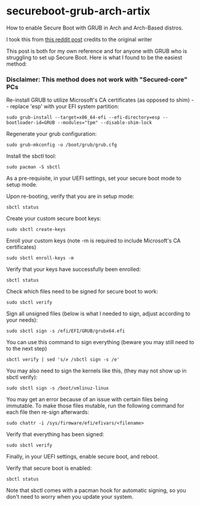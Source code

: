 # secureboot-grub-arch-artix
How to enable Secure Boot with GRUB in Arch and Arch-Based distros.

I took this from [this reddit post](https://www.reddit.com/r/archlinux/comments/10pq74e/my_easy_method_for_setting_up_secure_boot_with/) credits to the original writer


This post is both for my own reference and for anyone with GRUB who is struggling to set up Secure Boot. Here is what I found to be the easiest method:

### Disclaimer: This method does not work with "Secured-core" PCs

Re-install GRUB to utilize Microsoft's CA certificates (as opposed to shim) -- replace 'esp' with your EFI system partition:
```
sudo grub-install --target=x86_64-efi --efi-directory=esp --bootloader-id=GRUB --modules="tpm" --disable-shim-lock
```
Regenerate your grub configuration:
```
sudo grub-mkconfig -o /boot/grub/grub.cfg
```
Install the sbctl tool:
```
sudo pacman -S sbctl
```
As a pre-requisite, in your UEFI settings, set your secure boot mode to setup mode.

Upon re-booting, verify that you are in setup mode:
```
sbctl status
```
Create your custom secure boot keys:
```
sudo sbctl create-keys
```
Enroll your custom keys (note -m is required to include Microsoft's CA certificates)
```
sudo sbctl enroll-keys -m
```
Verify that your keys have successfully been enrolled:
```
sbctl status
```
Check which files need to be signed for secure boot to work:
```
sudo sbctl verify
```
Sign all unsigned files (below is what I needed to sign, adjust according to your needs):
```
sudo sbctl sign -s /efi/EFI/GRUB/grubx64.efi
```
You can use this command to sign everything (beware you may still need to to the next step)
```
sbctl verify | sed 's/✗ /sbctl sign -s /e'

```

You may also need to sign the kernels like this, (they may not show up in sbctl verify):
```
sudo sbctl sign -s /boot/vmlinuz-linux
```
You may get an error because of an issue with certain files being immutable. To make those files mutable, run the following command for each file then re-sign afterwards:
```
sudo chattr -i /sys/firmware/efi/efivars/<filename>
```
Verify that everything has been signed:
```
sudo sbctl verify
```
Finally, in your UEFI settings, enable secure boot, and reboot.

Verify that secure boot is enabled:
```
sbctl status
```
Note that sbctl comes with a pacman hook for automatic signing, so you don't need to worry when you update your system.
